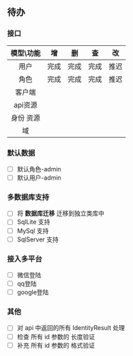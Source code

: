 ## 待办

### 接口

| 模型\功能 |  增   |  删   |  查   |  改   |
| :-------: | :---: | :---: | :---: | :---: |
|   用户    | 完成  | 完成  | 完成  | 推迟  |
|   角色    | 完成  | 完成  | 完成  | 推迟  |
|  客户端   |       |       |       |       |
|  api资源  |       |       |       |       |
| 身份 资源 |       |       |       |       |
|    域     |       |       |       |       |

### 默认数据

- [ ] 默认角色-admin
- [ ] 默认用户-admin

### 多数据库支持

- [ ] 将 **数据库迁移** 迁移到独立类库中
- [ ] SqlLite 支持
- [ ] MySql 支持
- [ ] SqlServer 支持

### 接入多平台

- [ ] 微信登陆
- [ ] qq登陆
- [ ] google登陆

### 其他

- [ ] 对 api 中返回的所有 IdentityResult 处理
- [ ] 检查 所有 id 参数的 长度验证
- [ ] 补充 所有 id 参数的 格式验证